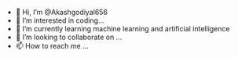 - 👋 Hi, I’m @Akashgodiyal656
- 👀 I’m interested in coding...
- 🌱 I’m currently learning machine learning and artificial intelligence
- 💞️ I’m looking to collaborate on ...
- 📫 How to reach me ...

<!---
Akashgodiyal656/Akashgodiyal656 is a ✨ special ✨ repository because its `README.md` (this file) appears on your GitHub profile.
You can click the Preview link to take a look at your changes.
--->
